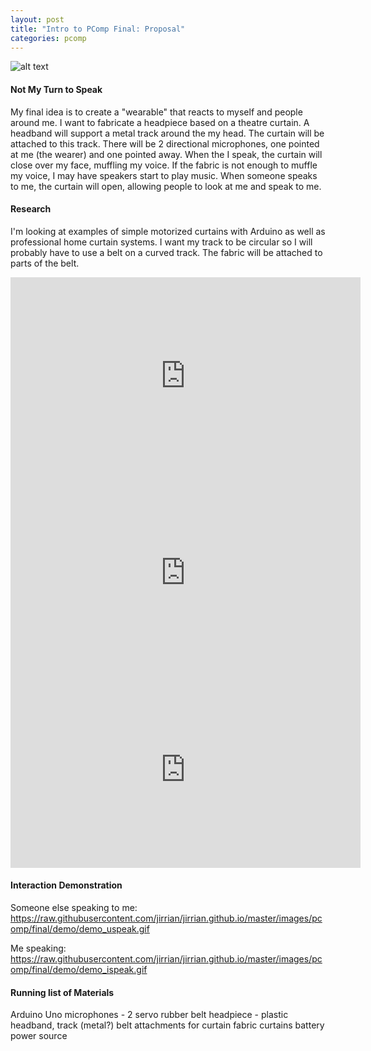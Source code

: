 ```yaml
---
layout: post
title: "Intro to PComp Final: Proposal"
categories: pcomp
---
```


![alt text](https://raw.githubusercontent.com/jirrian/jirrian.github.io/master/images/pcomp/final/demo/curtain_example.jpg)
#### Not My Turn to Speak ####
My final idea is to create a "wearable" that reacts to myself and people around me. I want to fabricate a headpiece based on a theatre curtain. A headband will support a metal track around the my head. The curtain will be attached to this track. There will be 2 directional microphones, one pointed at me (the wearer) and one pointed away. When the I speak, the curtain will close over my face, muffling my voice. If the fabric is not enough to muffle my voice, I may have speakers start to play music. When someone speaks to me, the curtain will open, allowing people to look at me and speak to me.

#### Research ####
I'm looking at examples of simple motorized curtains with Arduino as well as professional home curtain systems. I want my track to be circular so I will probably have to use a belt on a curved track. The fabric will be attached to parts of the belt.
<iframe width="560" height="315" src="https://www.youtube.com/embed/JJMNVLcwVIQ" frameborder="0" allowfullscreen></iframe>
<iframe width="560" height="315" src="https://www.youtube.com/embed/JnDrmjJRnLo" frameborder="0" allowfullscreen></iframe>
<iframe width="560" height="315" src="https://www.youtube.com/embed/2H9D_xhJZHc" frameborder="0" allowfullscreen></iframe>

#### Interaction Demonstration ####
Someone else speaking to me:
https://raw.githubusercontent.com/jirrian/jirrian.github.io/master/images/pcomp/final/demo/demo_uspeak.gif

Me speaking:
https://raw.githubusercontent.com/jirrian/jirrian.github.io/master/images/pcomp/final/demo/demo_ispeak.gif

#### Running list of Materials ####
Arduino Uno
microphones - 2
servo
rubber belt
headpiece - plastic headband, track (metal?)
belt attachments for curtain
fabric curtains
battery power source

